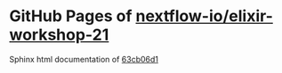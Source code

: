 GitHub Pages of [nextflow-io/elixir-workshop-21](https://github.com/nextflow-io/elixir-workshop-21.git)
===
Sphinx html documentation of [63cb06d1](https://github.com/nextflow-io/elixir-workshop-21/tree/63cb06d1c14efc18c7188278fb8c75f5ef49bea1)
